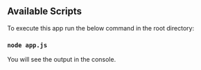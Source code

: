 ## Available Scripts

To execute this app run the below command in the root directory:

### `node app.js`

You will see the output in the console.
